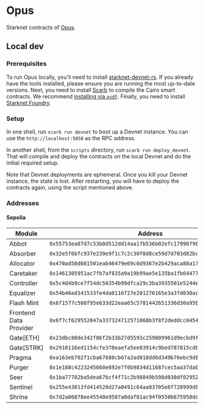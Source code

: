 # Opus

Starknet contracts of [Opus](https://opus.money).

## Local dev

### Prerequisites

To run Opus locally, you'll need to install [starknet-devnet-rs](https://github.com/0xSpaceShard/starknet-devnet-rs). If you already have the tools installed, please ensure you are running the most up-to-date versions. Next, you need to install [Scarb](https://docs.swmansion.com/scarb/docs.html) to compile the Cairo smart contracts. We recommend [installing via `asdf`](https://docs.swmansion.com/scarb/download.html#install-via-asdf). Finally, you need to install [Starknet Foundry](https://github.com/foundry-rs/starknet-foundry).

### Setup

In one shell, run `scarb run devnet` to boot up a Devnet instance. You can use the `http://localhost:5050` as the RPC address.

In another shell, from the `scripts` directory, run `scarb run deploy_devnet`. That will compile and deploy the contracts on the local Devnet and do the initial required setup.

Note that Devnet deployments are ephemeral. Once you kill your Devnet instance, the state is lost. After restarting, you will have to deploy the contracts again, using the script mentioned above.

### Addresses

#### Sepolia

| Module | Address |
| ------ | --------|
| Abbot       | `0x55753ea07d7c53b0d512dd14aa1fb536b02efc179907905610619eecaac1e97` |
| Absorber    | `0x32e5f6bfc937e239e9f1c7c2c30f0d8ce59d7d703d82bc69382b4d2b0be1e4e` |
| Allocator   | `0x470ad58d601501eab46479e69c0d9367e2b429aca88a1775114e3b074b2117b` |
| Caretaker   | `0x1461305951ac7fb7af835a9a19b99ae5e135ba1fb64477d4b92a871fb85a2b1` |
| Controller  | `0x5c4d4b9ce7f54dc50354b99dfca29c3ba3935501e5244e048fa87b83043ddc2` |
| Equalizer   | `0x54b46ed341533fe4da0116f27e201276165e3a3fd030ac391b6e9967668996d` |
| Flash Mint  | `0x6f1577c508f95e633d22eaa65c5781442651336d30a95ba149a80fd85db29bc` |
| Frontend Data Provider | `0x6f7cf629552047a337324712571068b3f8f2deddcc0454533596ef5dfa192d` |
| Gate[ETH]   | `0x23dbc80de342f86f2b33b27d5593c259809961d9ecbd9f69b7088babba1016f` |
| Gate[STRK]  | `0x2918116ed1154cfe378eaefa5ee83914c9bed787815cdb5a82d25185737dad` |
| Pragma      | `0xa163eb702f1cba67680cb67a2ad018dd6d349b76ebc9d85102a83857948304` |
| Purger      | `0x1e188c4223245660e692e7f0b9834d11687cec5aa37da0889cbe2e2e2743c28` |
| Seer        | `0x1ba77782ba5dea67bcf4f71c2b98849b598d030df02952bf8f62e3eb6b5b192` |
| Sentinel    | `0x255e43013fd414520d27a0491c64aa03705e6f728999d0ceb44e395ac5c9c1d` |
| Shrine      | `0x7d2a06078ee45540e9507a0daf01ac94f0550b675958dda88cbbc6fc8993708` |
